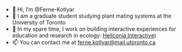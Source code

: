 - 👋 Hi, I’m @Ferne-Kotlyar
- 🌱 I am a graduate student studying plant mating systems at the University of Toronto
- 🦫 In my spare time, I work on building interactive experiences for education and research in ecology: [Heliconia Interactive](https://heliconiainteractive.com))
- 📫 You can contact me at ferne.kotlyar@mail.utoronto.ca

<!---
Ferne-Kotlyar/Ferne-Kotlyar is a ✨ special ✨ repository because its `README.md` (this file) appears on your GitHub profile.
You can click the Preview link to take a look at your changes.
--->
